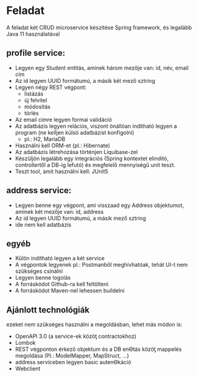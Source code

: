 # Feladat
A feladat két CRUD microservice készítése Spring framework, és legalább Java 11 használatával

## profile service:
- Legyen egy Student entitás, aminek három mezője van: id, név, email cím
- Az id legyen UUID formátumú, a másik két mező sztring
- Legyen négy REST végpont:
  - listázás
  - új felvitel
  - módosítás
  - törlés
- Az email címre legyen formai validáció
- Az adatbázis legyen relációs, viszont önállóan indítható legyen a program (ne kelljen külsö
adatbázist konfigolni)
  - pl.: H2, MariaDB
- Használni kell ORM-et (pl.: Hibernate)
- Az adatbázis létrehozása történjen Liquibase-zel
- Készüljön legalább egy integrációs (Spring kontextet elindító, controllertől a DB-ig lefutó) és
megfelelő mennyiségű unit teszt.
- Teszt tool, amit használni kell: JUnit5 
## address service:
- Legyen benne egy végpont, ami visszaad egy Address objektumot, aminek két mezője van: id,
address
- Az id legyen UUID formátumú, a másik mező sztring
- ide nem kell adatbázis
## egyéb
- Külön indítható legyen a két service
- A végpontok legyenek pl.: Postmanből meghívhatóak, tehát UI-t nem szükséges csinálni
- Legyen benne logolás
- A forráskódot Github-ra kell feltölteni
- A forráskódot Maven-nel lehessen buildelni
## Ajánlott technológiák
  ezeket nem szükséges használni a megoldásban, lehet más módon is:
- OpenAPI 3.0 (a service-ek közöƫ contractokhoz)
- Lombok
- REST végponton érkező objektum és a DB enƟtás közöƫ mappelés megoldása (Pl.: ModelMapper, MapStruct, ...)
- address serviceben legyen basic autenƟkáció
- Webclient

